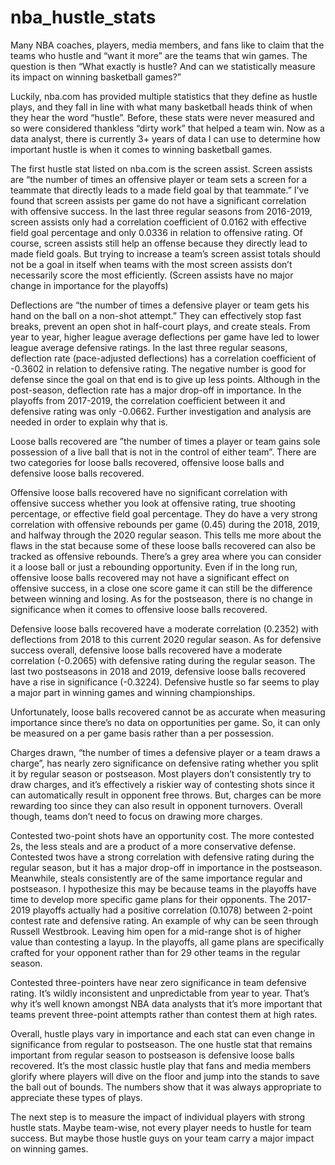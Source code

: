 # nba_hustle_stats
Many NBA coaches, players, media members, and fans like to claim that the teams who hustle and “want it more” are the teams that win games. The question is then “What exactly is hustle? And can we statistically measure its impact on winning basketball games?”

Luckily, nba.com has provided multiple statistics that they define as hustle plays, and they fall in line with what many basketball heads think of when they hear the word “hustle”. Before, these stats were never measured and so were considered thankless “dirty work” that helped a team win. Now as a data analyst, there is currently 3+ years of data I can use to determine how important hustle is when it comes to winning basketball games.

The first hustle stat listed on nba.com is the screen assist. Screen assists are “the number of times an offensive player or team sets a screen for a teammate that directly leads to a made field goal by that teammate.” I’ve found that screen assists per game do not have a significant correlation with offensive success. In the last three regular seasons from 2016-2019, screen assists only had a correlation coefficient of 0.0162 with effective field goal percentage and only 0.0336 in relation to offensive rating. Of course, screen assists still help an offense because they directly lead to made field goals. But trying to increase a team’s screen assist totals should not be a goal in itself when teams with the most screen assists don’t necessarily score the most efficiently. (Screen assists have no major change in importance for the playoffs)

Deflections are “the number of times a defensive player or team gets his hand on the ball on a non-shot attempt.” They can effectively stop fast breaks, prevent an open shot in half-court plays, and create steals. From year to year, higher league average deflections per game have led to lower league average defensive ratings. In the last three regular seasons, deflection rate (pace-adjusted deflections) has a correlation coefficient of -0.3602 in relation to defensive rating. The negative number is good for defense since the goal on that end is to give up less points. Although in the post-season, deflection rate has a major drop-off in importance. In the playoffs from 2017-2019, the correlation coefficient between it and defensive rating was only -0.0662. Further investigation and analysis are needed in order to explain why that is.

Loose balls recovered are ”the number of times a player or team gains sole possession of a live ball that is not in the control of either team”. There are two categories for loose balls recovered, offensive loose balls and defensive loose balls recovered.

Offensive loose balls recovered have no significant correlation with offensive success whether you look at offensive rating, true shooting percentage, or effective field goal percentage. They do have a very strong correlation with offensive rebounds per game (0.45) during the 2018, 2019, and halfway through the 2020 regular season. This tells me more about the flaws in the stat because some of these loose balls recovered can also be tracked as offensive rebounds. There’s a grey area where you can consider it a loose ball or just a rebounding opportunity. Even if in the long run, offensive loose balls recovered may not have a significant effect on offensive success, in a close one score game it can still be the difference between winning and losing. As for the postseason, there is no change in significance when it comes to offensive loose balls recovered.

Defensive loose balls recovered have a moderate correlation (0.2352) with deflections from 2018 to this current 2020 regular season. As for defensive success overall, defensive loose balls recovered have a moderate correlation (-0.2065) with defensive rating during the regular season. The last two postseasons in 2018 and 2019, defensive loose balls recovered have a rise in significance (-0.3224). Defensive hustle so far seems to play a major part in winning games and winning championships.

Unfortunately, loose balls recovered cannot be as accurate when measuring importance since there’s no data on opportunities per game. So, it can only be measured on a per game basis rather than a per possession.

Charges drawn, “the number of times a defensive player or a team draws a charge”, has nearly zero significance on defensive rating whether you split it by regular season or postseason. Most players don’t consistently try to draw charges, and it’s effectively a riskier way of contesting shots since it can automatically result in opponent free throws. But, charges can be more rewarding too since they can also result in opponent turnovers. Overall though, teams don’t need to focus on drawing more charges.

Contested two-point shots have an opportunity cost. The more contested 2s, the less steals and are a product of a more conservative defense. Contested twos have a strong correlation with defensive rating during the regular season, but it has a major drop-off in importance in the postseason. Meanwhile, steals consistently are of the same importance regular and postseason. I hypothesize this may be because teams in the playoffs have time to develop more specific game plans for their opponents. The 2017-2019 playoffs actually had a positive correlation (0.1078) between 2-point contest rate and defensive rating. An example of why can be seen through Russell Westbrook. Leaving him open for a mid-range shot is of higher value than contesting a layup. In the playoffs, all game plans are specifically crafted for your opponent rather than for 29 other teams in the regular season.

Contested three-pointers have near zero significance in team defensive rating. It’s wildly inconsistent and unpredictable from year to year. That’s why it’s well known amongst NBA data analysts that it’s more important that teams prevent three-point attempts rather than contest them at high rates.

Overall, hustle plays vary in importance and each stat can even change in significance from regular to postseason. The one hustle stat that remains important from regular season to postseason is defensive loose balls recovered. It’s the most classic hustle play that fans and media members glorify where players will dive on the floor and jump into the stands to save the ball out of bounds. The numbers show that it was always appropriate to appreciate these types of plays. 

The next step is to measure the impact of individual players with strong hustle stats. Maybe team-wise, not every player needs to hustle for team success. But maybe those hustle guys on your team carry a major impact on winning games.
